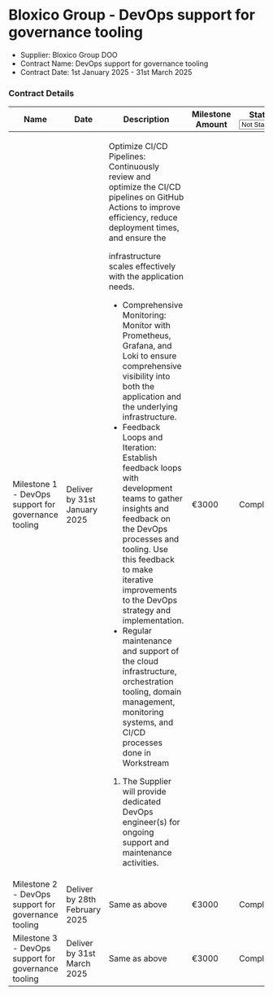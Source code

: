 # Bloxico Group - DevOps support for governance tooling

* Supplier: Bloxico Group DOO
* Contract Name: DevOps support for governance tooling
* Contract Date: 1st January 2025 - 31st March 2025

### Contract Details

<table data-full-width="true"><thead><tr><th width="149.77777099609375">Name</th><th width="148.77777099609375">Date</th><th width="440">Description</th><th>Milestone Amount</th><th width="104.6666259765625">Status<select><option value="tuQZQU0qZdoU" label="Not Started" color="blue"></option><option value="egD9AGmh1U3S" label="On Track" color="blue"></option><option value="Re3cd2eP2WaH" label="Complete" color="blue"></option><option value="bEAnsa2nIuMk" label="Delayed" color="blue"></option></select></th><th>MAF</th></tr></thead><tbody><tr><td>Milestone 1 - DevOps support for governance tooling</td><td>Deliver by 31st January 2025</td><td><p>Optimize CI/CD Pipelines: Continuously review and optimize the CI/CD pipelines on GitHub Actions to improve efficiency, reduce deployment times, and ensure the </p><p>infrastructure scales effectively with the application needs. </p><ul><li>Comprehensive Monitoring: Monitor with Prometheus, Grafana, and Loki to ensure comprehensive visibility into both the application and the underlying infrastructure.</li><li>Feedback Loops and Iteration: Establish feedback loops with development teams to gather insights and feedback on the DevOps processes and tooling. Use this feedback to make iterative improvements to the DevOps strategy and implementation.</li><li>Regular maintenance and support of the cloud infrastructure, orchestration tooling, domain management, monitoring systems, and CI/CD processes done in Workstream</li></ul><ol><li>The Supplier will provide dedicated DevOps engineer(s) for ongoing support and maintenance activities.</li></ol></td><td>€3000</td><td><span data-option="Re3cd2eP2WaH">Complete</span></td><td><a href="https://drive.google.com/file/d/16O1guqZ6zTNk6FClkML3dMX4bTsUeOjs/view?usp=drive_link">https://drive.google.com/file/d/16O1guqZ6zTNk6FClkML3dMX4bTsUeOjs/view?usp=drive_link</a></td></tr><tr><td>Milestone 2 - DevOps support for governance tooling</td><td>Deliver by 28th February 2025</td><td>Same as above</td><td>€3000</td><td><span data-option="Re3cd2eP2WaH">Complete</span></td><td><a href="https://drive.google.com/file/d/1I46xVNiuIlySKG9AxKA_Zlq5Z6Y4XwoY/view?usp=drive_link">https://drive.google.com/file/d/1I46xVNiuIlySKG9AxKA_Zlq5Z6Y4XwoY/view?usp=drive_link</a></td></tr><tr><td>Milestone 3 - DevOps support for governance tooling</td><td>Deliver by 31st March  2025</td><td>Same as above</td><td>€3000</td><td><span data-option="Re3cd2eP2WaH">Complete</span></td><td><a href="https://drive.google.com/file/d/1hPGSv1DJz5R8FkZ-QaUmMelaG6z2leQd/view?usp=drive_link">https://drive.google.com/file/d/1hPGSv1DJz5R8FkZ-QaUmMelaG6z2leQd/view?usp=drive_link</a></td></tr></tbody></table>
